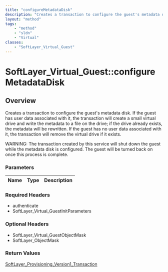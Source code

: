```yaml
---
title: "configureMetadataDisk"
description: "Creates a transaction to configure the guest's metadata disk. If the guest has user data associated with it, the transac... "
layout: "method"
tags:
    - "method"
    - "sldn"
    - "Virtual"
classes:
    - "SoftLayer_Virtual_Guest"
---
```

# SoftLayer_Virtual_Guest::configureMetadataDisk
## Overview 
Creates a transaction to configure the guest's metadata disk. If the guest has user data associated with it, the transaction will create a small virtual drive and write the metadata to a file on the drive; if the drive already exists, the metadata will be rewritten. If the guest has no user data associated with it, the transaction will remove the virtual drive if it exists. 

WARNING: The transaction created by this service will shut down the guest while the metadata disk is configured. The guest will be turned back on once this process is complete. 

### Parameters 
|Name | Type | Description |
| --- | --- | --- |


### Required Headers
* authenticate
* SoftLayer_Virtual_GuestInitParameters

### Optional Headers
* SoftLayer_Virtual_GuestObjectMask
* SoftLayer_ObjectMask

### Return Values
<a href='/reference/datatypes/SoftLayer_Provisioning_Version1_Transaction'>SoftLayer_Provisioning_Version1_Transaction </a>

